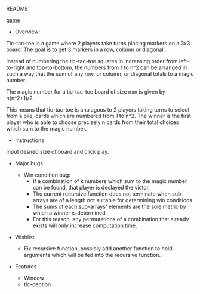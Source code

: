 README:

[game](https://achacttn.github.io/tic-tac-toe/indexV2.html)

- Overview:

Tic-tac-toe is a game where 2 players take turns placing markers on a 3x3 board.
The goal is to get 3 markers in a row, column or diagonal.

Instead of numbering the tic-tac-toe squares in increasing order from left-to-right and top-to-bottom, the numbers from 1 to n^2 can be arranged in such a way that the sum of any row, or column, or diagonal totals to a magic number.

The magic number for a tic-tac-toe board of size nxn is given by n(n^2+1)/2.

This means that tic-tac-toe is analogous to 2 players taking turns to select from a pile, cards which are numbered from 1 to n^2. The winner is the first player who is able to choose precisely n cards from their total choices which sum to the magic number.



- Instructions

Input desired size of board and click play.



- Major bugs
    - Win condition bug: 
        - If a combination of k numbers which sum to the magic number can be found, that player is declayed the victor.
        - The current recursive function does not terminate when sub-arrays are of a length not suitable for determining win conditions.
        - The sums of each sub-arrays' elements are the sole metric by which a winner is determined.
        - For this reason, any permutations of a combination that already exists will only increase computation time.


- Wishlist
    - Fix recursive function, possibly add another function to hold arguments which will be fed into the recursive function.

- Features
    - Window
    - tic-ception